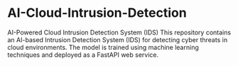 # AI-Cloud-Intrusion-Detection
 AI-Powered Cloud Intrusion Detection System (IDS)  This repository contains an AI-based Intrusion Detection System (IDS) for detecting cyber threats in cloud environments. The model is trained using machine learning techniques and deployed as a FastAPI web service.  
